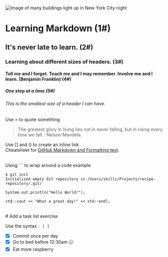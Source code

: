 ![Image of many buildings light up in New York City night](https://github.com/user-attachments/assets/68cf724f-09d1-4a34-b92b-a874972f8ce2)

# Learning Markdown (1#)
## It's never late to learn. (2#)
### Learning about different sizes of headers. (3#)
#### Tell me and I forget. Teach me and I may remember. Involve me and I learn. (Benjamin Franklin) (4#)
##### One step at a time (5#)
###### This is the smallest size of a header I can have. 

Use > to quote something
> The greatest glory in living lies not in never falling, but in rising every time we fall. -Nelson Mandela.

Use [] and () to create an inline link <br>
Cheatsheet for [GitHub Markdown and Formatting text](https://docs.github.com/en/get-started/writing-on-github/getting-started-with-writing-and-formatting-on-github/basic-writing-and-formatting-syntax).

<br>
Using ``` to wrap around a code example

```
$ git init
Initialized empty Git repository in /Users/skills/Projects/recipe-repository/.git/
```

```
System.out.println("Hello World!");
```

```
std::cout << "What a great day!" << std::endl;
```

<br>
# Add a task list exercise

Use the syntax ` - [ ] `
- [x] Commit once per day
- [x] Go to bed before 12:30am 🕥
- [x] Eat more raspberry
